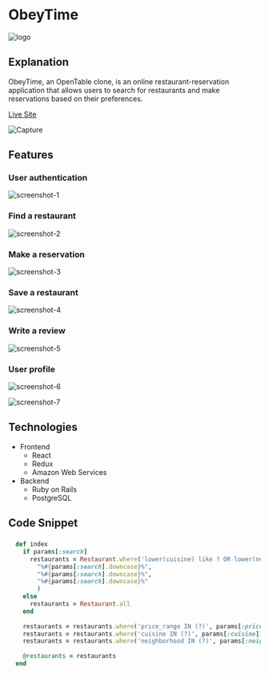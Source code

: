 # ObeyTime

![logo](https://user-images.githubusercontent.com/43161185/133803505-31206666-48d1-4694-b725-59756ed7be78.png)

## Explanation

ObeyTime, an OpenTable clone, is an online restaurant-reservation application that allows users to search for restaurants and make reservations based on their preferences.

[Live Site](https://obeytime.herokuapp.com "ObeyTime")

![Capture](https://user-images.githubusercontent.com/43161185/133803601-7959e955-c412-40a5-9aff-fdcc62f5fd47.PNG)

## Features

### User authentication

![screenshot-1](/app/assets/screenshot-1.PNG)

### Find a restaurant

![screenshot-2](/app/assets/screenshot-1.PNG)

### Make a reservation

![screenshot-3](/app/assets/screenshot-1.PNG)

### Save a restaurant

![screenshot-4](/app/assets/screenshot-1.PNG)

### Write a review

![screenshot-5](/app/assets/screenshot-1.PNG)

### User profile

![screenshot-6](/app/assets/screenshot-1.PNG)

![screenshot-7](/app/assets/screenshot-1.PNG)


## Technologies

* Frontend
  * React
  * Redux
  * Amazon Web Services
* Backend
  * Ruby on Rails
  * PostgreSQL

## Code Snippet

###

```ruby
  def index
    if params[:search]
      restaurants = Restaurant.where('lower(cuisine) like ? OR lower(neighborhood) like ? OR lower(name) like ?',
        "%#{params[:search].downcase}%",
        "%#{params[:search].downcase}%",
        "%#{params[:search].downcase}%"
        )
    else
      restaurants = Restaurant.all
    end
        
    restaurants = restaurants.where('price_range IN (?)', params[:price]) if params[:price]
    restaurants = restaurants.where('cuisine IN (?)', params[:cuisine]) if params[:cuisine]
    restaurants = restaurants.where('neighborhood IN (?)', params[:neighborhood]) if params[:neighborhood]
        
    @restaurants = restaurants
  end
```